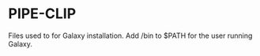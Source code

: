 PIPE-CLIP
=========
Files used to for Galaxy installation. 
Add /bin to $PATH for the user running Galaxy.
